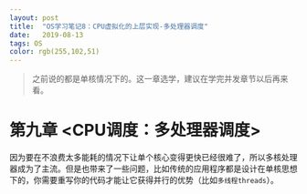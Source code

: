 ```yaml
---
layout: post
title:  "OS学习笔记8：CPU虚拟化的上层实现-多处理器调度"
date:   2019-08-13
tags: OS
color: rgb(255,102,51)
---
```


> 之前说的都是单核情况下的。这一章选学，建议在学完并发章节以后再来看。

# 第九章 <CPU调度：多处理器调度>

因为要在不浪费太多能耗的情况下让单个核心变得更快已经很难了，所以多核处理器成为了主流。但是也带来了一些问题，比如传统的应用程序都是设计在单核思想下的，你需要重写你的代码才能让它获得并行的优势（比如`多线程threads`）。

